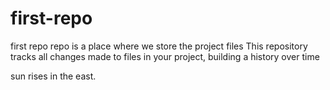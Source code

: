 # first-repo

first repo
repo is a place where we store the project files
This repository tracks all changes made to files in your project, building a history over time

sun rises in the east.

